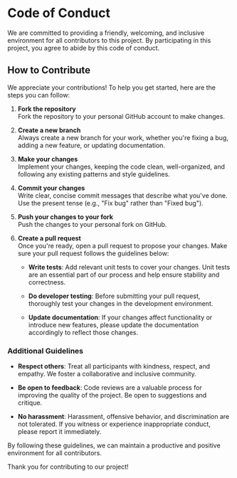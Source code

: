# Code of Conduct

We are committed to providing a friendly, welcoming, and inclusive environment for all contributors to this project. By participating in this project, you agree to abide by this code of conduct.

## How to Contribute

We appreciate your contributions! To help you get started, here are the steps you can follow:

1. **Fork the repository**  
   Fork the repository to your personal GitHub account to make changes.

2. **Create a new branch**  
   Always create a new branch for your work, whether you're fixing a bug, adding a new feature, or updating documentation.

3. **Make your changes**  
   Implement your changes, keeping the code clean, well-organized, and following any existing patterns and style guidelines.

4. **Commit your changes**  
   Write clear, concise commit messages that describe what you've done. Use the present tense (e.g., "Fix bug" rather than "Fixed bug").

5. **Push your changes to your fork**  
   Push the changes to your personal fork on GitHub.

6. **Create a pull request**  
   Once you're ready, open a pull request to propose your changes. Make sure your pull request follows the guidelines below:
   
   - **Write tests**: Add relevant unit tests to cover your changes. Unit tests are an essential part of our process and help ensure stability and correctness.
   
   - **Do developer testing**: Before submitting your pull request, thoroughly test your changes in the development environment.
   
   - **Update documentation**: If your changes affect functionality or introduce new features, please update the documentation accordingly to reflect those changes.

### Additional Guidelines

- **Respect others**: Treat all participants with kindness, respect, and empathy. We foster a collaborative and inclusive community.
  
- **Be open to feedback**: Code reviews are a valuable process for improving the quality of the project. Be open to suggestions and critique.
  
- **No harassment**: Harassment, offensive behavior, and discrimination are not tolerated. If you witness or experience inappropriate conduct, please report it immediately.

By following these guidelines, we can maintain a productive and positive environment for all contributors.

Thank you for contributing to our project!
